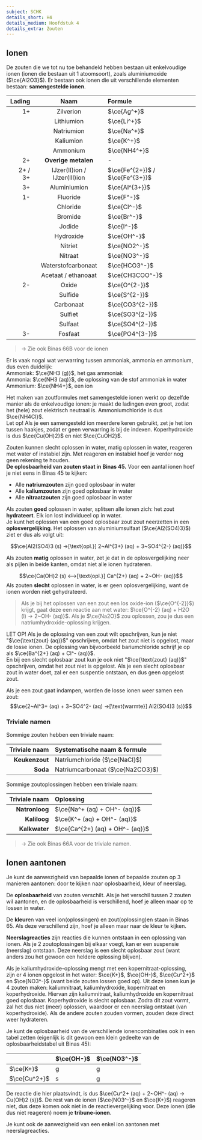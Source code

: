 ```yaml
---
subject: SCHK
details_short: H4
details_medium: Hoofdstuk 4
details_extra: Zouten
---
```


## Ionen

De zouten die we tot nu toe behandeld hebben bestaan uit enkelvoudige ionen (ionen die bestaan uit 1 atoomsoort), zoals aluminiumoxide ($\ce{Al2O3}$). Er bestaan ook ionen die uit verschillende elementen bestaan: **samengestelde ionen**.

|  Lading |             Naam             | Formule                         |
| ------: | :--------------------------: | :------------------------------ |
|      1+ |          Zilverion           | $\ce{Ag^+}$                     |
|         |          Lithiumion          | $\ce{Li^+}$                     |
|         |          Natriumion          | $\ce{Na^+}$                     |
|         |          Kaliumion           | $\ce{K^+}$                      |
|         |           Ammonium           | $\ce{NH4^+}$                    |
|      2+ |     **Overige metalen**      | -                               |
| 2+ / 3+ | IJzer(II)ion / IJzer(III)ion | $\ce{Fe^{2+}}$ / $\ce{Fe^{3+}}$ |
|      3+ |         Aluminiumion         | $\ce{Al^{3+}}$                  |
|      1- |           Fluoride           | $\ce{F^-}$                      |
|         |           Chloride           | $\ce{Cl^-}$                     |
|         |           Bromide            | $\ce{Br^-}$                     |
|         |            Jodide            | $\ce{I^-}$                      |
|         |          Hydroxide           | $\ce{OH^-}$                     |
|         |           Nitriet            | $\ce{NO2^-}$                    |
|         |           Nitraat            | $\ce{NO3^-}$                    |
|         |      Waterstofcarbonaat      | $\ce{HCO3^-}$                   |
|         |     Acetaat / ethanoaat      | $\ce{CH3COO^-}$                 |
|      2- |            Oxide             | $\ce{O^{2-}}$                   |
|         |           Sulfide            | $\ce{S^{2-}}$                   |
|         |          Carbonaat           | $\ce{CO3^{2-}}$                 |
|         |           Sulfiet            | $\ce{SO3^{2-}}$                 |
|         |           Sulfaat            | $\ce{SO4^{2-}}$                 |
|      3- |           Fosfaat            | $\ce{PO4^{3-}}$                 |

> $\rightarrow$ Zie ook Binas 66B voor de ionen

Er is vaak nogal wat verwarring tussen ammoniak, ammonia en ammonium, dus even duidelijk:  
Ammoniak: $\ce{NH3 (g)}$, het gas ammoniak  
Ammonia: $\ce{NH3 (aq)}$, de oplossing van de stof ammoniak in water  
Ammonium: $\ce{NH4+}$, een ion  

Het maken van zoutformules met samengestelde ionen werkt op dezelfde manier als de enkelvoudige ionen: je maakt de ladingen even groot, zodat het (hele) zout elektrisch neutraal is. Ammoniumchloride is dus $\ce{NH4Cl}$.  
Let op! Als je een samengesteld ion meerdere keren gebruikt, zet je het ion tussen haakjes, zodat er geen verwarring is bij de indexen. Koperhydroxide is dus $\ce{Cu(OH)2}$ en niet $\ce{CuOH2}$.

Zouten kunnen slecht oplossen in water, matig oplossen in water, reageren met water of instabiel zijn. Met reageren en instabiel hoef je verder nog geen rekening te houden.  
**De oplosbaarheid van zouten staat in Binas 45.** Voor een aantal ionen hoef je niet eens in Binas 45 te kijken:

- Alle **natriumzouten** zijn goed oplosbaar in water
- Alle **kaliumzouten** zijn goed oplosbaar in water
- Alle **nitraatzouten** zijn goed oplosbaar in water

Als zouten **goed** oplossen in water, splitsen alle ionen zich: het zout **hydrateert**. Elk ion lost individueel op in water.  
Je kunt het oplossen van een goed oplosbaar zout zout neerzetten in een **oplosvergelijking**. Het oplossen van aluminiumsulfaat ($\ce{Al2(SO4)3}$) ziet er dus als volgt uit:

$$\ce{Al2(SO4)3 (s) ->[\text{opl.}] 2~Al^{3+} (aq) + 3~SO4^{2-} (aq)}$$

Als zouten **matig** oplossen in water, zet je dat in de oplosvergelijking neer als pijlen in beide kanten, omdat niet alle ionen hydrateren.

$$\ce{Ca(OH)2 (s) <-->[\text{opl.}] Ca^{2+} (aq) + 2~OH- (aq)}$$
Als zouten **slecht** oplossen in water, is er geen oplosvergelijking, want de ionen worden niet gehydrateerd.

> Als je bij het oplossen van een zout een los oxide-ion ($\ce{O^{-2}}$) krijgt, gaat deze een reactie aan met water: $\ce{O^{-2} (aq) + H2O (l) -> 2~OH- (aq)}$.
> Als je $\ce{Na2O}$ zou oplossen, zou je dus een natriumhydroxide-oplossing krijgen.

LET OP! Als je de oplossing van een zout wilt opschrijven, kun je niet "$\ce{\text{zout} (aq)}$" opschrijven, omdat het zout niet is opgelost, maar de losse ionen. De oplossing van bijvoorbeeld bariumchloride schrijf je op als $\ce{Ba^{2+} (aq) + Cl^- (aq)}$.  
En bij een slecht oplosbaar zout kun je ook niet "$\ce{\text{zout} (aq)}$" opschrijven, omdat het zout niet is opgelost. Als je een slecht oplosbaar zout in water doet, zal er een suspentie ontstaan, en dus geen opgelost zout.

Als je een zout gaat indampen, worden de losse ionen weer samen een zout:
$$\ce{2~Al^3+ (aq) + 3~SO4^2- (aq) ->[\text{warmte}] Al2(SO4)3 (s)}$$

### Triviale namen

Sommige zouten hebben een triviale naam:

|  Triviale naam | Systematische naam & formule     |
| -------------: | :------------------------------- |
| **Keukenzout** | Natriumchloride ($\ce{NaCl}$)    |
|       **Soda** | Natriumcarbonaat ($\ce{Na2CO3}$) |

Sommige zoutoplossingen hebben een triviale naam:

|  Triviale naam | Oplossing                       |
| -------------: | :------------------------------ |
| **Natronloog** | $\ce{Na^+ (aq) + OH^- (aq)}$    |
|   **Kaliloog** | $\ce{K^+ (aq) + OH^- (aq)}$     |
|  **Kalkwater** | $\ce{Ca^{2+} (aq) + OH^- (aq)}$ |

> $\rightarrow$ Zie ook Binas 66A voor de triviale namen.

## Ionen aantonen

Je kunt de aanwezigheid van bepaalde ionen of bepaalde zouten op 3 manieren aantonen: door te kijken naar oplosbaarheid, kleur of neerslag.

De **oplosbaarheid** van zouten verschilt. Als je het verschil tussen 2 zouten wil aantonen, en de oplosbaarheid is verschillend, hoef je alleen maar op te lossen in water.

De **kleur**en van veel ion(oplossingen) en zout(oplossing)en staan in Binas 65. Als deze verschillend zijn, hoef je alleen maar naar de kleur te kijken.

**Neerslagreacties** zijn reacties die kunnen ontstaan in een oplossing van ionen. Als je 2 zoutoplossingen bij elkaar voegt, kan er een suspensie (neerslag) ontstaan. Deze neerslag is een slecht oplosbaar zout (want anders zou het gewoon een heldere oplossing blijven).

Als je kaliumhydroxide-oplossing mengt met een kopernitraat-oplossing, zijn er 4 ionen opgelost in het water: $\ce{K+}$, $\ce{OH-}$, $\ce{Cu^2+}$ en $\ce{NO3^-}$ (want beide zouten lossen goed op). Uit deze ionen kun je 4 zouten maken: kaliumnitraat, kaliumhydroxide, kopernitraat en koperhydroxide. Hiervan zijn kaliumnitraat, kaliumhydroxide en kopernitraat goed oplosbaar. Koperhydroxide is slecht oplosbaar. Zodra dit zout vormt, zal het dus niet (meer) oplossen, waardoor er een neerslag ontstaat (van koperhydroxide). Als de andere zouten zouden vormen, zouden deze direct weer hydrateren.

Je kunt de oplosbaarheid van de verschillende ionencombinaties ook in een tabel zetten (eigenlijk is dit gewoon een klein gedeelte van de oplosbaarheidstabel uit Binas 45):

|              | $\ce{OH-}$ | $\ce{NO3^-}$ |
| ------------ | ---------- | ------------ |
| $\ce{K+}$    | g          | g            |
| $\ce{Cu^2+}$ | s          | g            |

De reactie die hier plaatsvindt, is dus $\ce{Cu^2+ (aq) + 2~OH^- (aq) -> Cu(OH)2 (s)}$. De rest van de ionen ($\ce{NO3^-}$ en $\ce{K+}$) reageren niet, dus deze komen ook niet in de reactievergelijking voor. Deze ionen (die dus niet reageren) noem je **tribune-ionen**.

Je kunt ook de aanwezigheid van een enkel ion aantonen met neerslagreacties.
